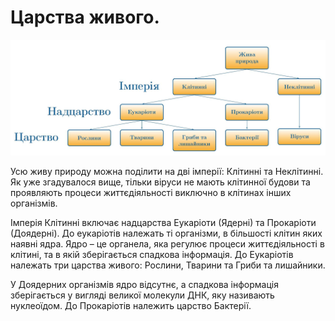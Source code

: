 Царства живого.
===============
![Царство](11.jpg)

Усю живу природу можна поділити на дві імперії: Клітинні та Неклітинні.
Як уже згадувалося вище, тільки віруси не мають клітинної будови та
проявляють процеси життєдіяльності виключно в клітинах інших організмів.

Імперія Клітинні включає надцарства Еукаріоти (Ядерні) та Прокаріоти
(Доядерні). До еукаріотів належать ті організми, в більшості клітин яких
наявні ядра. Ядро – це органела, яка регулює процеси життєдіяльності в
клітині, та в якій зберігається спадкова інформація. До Еукаріотів
належать три царства живого: Рослини, Тварини та Гриби та лишайники.

У Доядерних організмів ядро відсутнє, а спадкова інформація зберігається
у вигляді великої молекули ДНК, яку називають нуклеоїдом. До Прокаріотів
належить царство Бактерії.